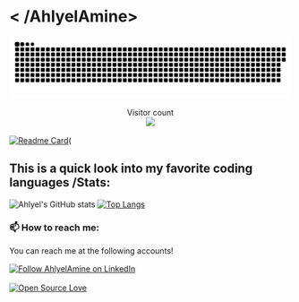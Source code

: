 <h1 style="align:center">< /AhlyelAmine></h1>

<a href=#><img src="contributions.svg"></a>

<p align="center"> 
  Visitor count<br>
  <img src="https://profile-counter.glitch.me/AhlyelAmine/count.svg" />
</p>

  [![Readme Card](https://github-readme-stats.vercel.app/api/pin/?username=AhlyelAmine&repo=pipex&theme=midnight-purple)](https://github.com/AhlyelAmine/pipex)(
  
  
<h2>This is a quick look into my favorite coding languages /Stats:</h2>
 
  ![Ahlyel's GitHub stats](https://github-readme-stats.vercel.app/api?username=AhlyelAmine&show_icons=true&theme=midnight-purple)
 [![Top Langs](https://github-readme-stats.vercel.app/api/top-langs/?username=AhlyelAmine&hide=Jupyter%20Notebook&layout=compact&theme=midnight-purple)](https://github.com/rahulbordoloi/github-readme-stats)
 
 <h3>📫 How to reach me:</h3>
<p>You can reach me at the following accounts!</p>

[<img src="https://raw.githubusercontent.com/Raymo111/Raymo111/master/socials/linkedin.png" height="40em" align="center" alt="Follow AhlyelAmine on LinkedIn" title="Follow AhlyelAmine on LinkedIn"/>](https://www.linkedin.com/in/amine-ahlyel-b21a86198/)
<br>
<br>
[![Open Source Love](https://badges.frapsoft.com/os/v1/open-source.png?v=103)](https://github.com/ellerbrock/open-source-badges/)

